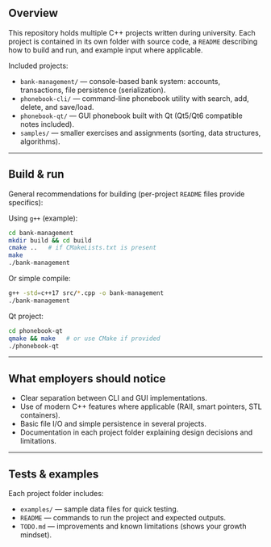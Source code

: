 
## Overview

This repository holds multiple C++ projects written during university. Each project is contained in its own folder with source code, a `README` describing how to build and run, and example input where applicable.

Included projects:

* `bank-management/` — console-based bank system: accounts, transactions, file persistence (serialization).
* `phonebook-cli/` — command-line phonebook utility with search, add, delete, and save/load.
* `phonebook-qt/` — GUI phonebook built with Qt (Qt5/Qt6 compatible notes included).
* `samples/` — smaller exercises and assignments (sorting, data structures, algorithms).

---

## Build & run

General recommendations for building (per-project `README` files provide specifics):

Using `g++` (example):

```bash
cd bank-management
mkdir build && cd build
cmake ..   # if CMakeLists.txt is present
make
./bank-management
```

Or simple compile:

```bash
g++ -std=c++17 src/*.cpp -o bank-management
./bank-management
```

Qt project:

```bash
cd phonebook-qt
qmake && make   # or use CMake if provided
./phonebook-qt
```

---

## What employers should notice

* Clear separation between CLI and GUI implementations.
* Use of modern C++ features where applicable (RAII, smart pointers, STL containers).
* Basic file I/O and simple persistence in several projects.
* Documentation in each project folder explaining design decisions and limitations.

---

## Tests & examples

Each project folder includes:

* `examples/` — sample data files for quick testing.
* `README` — commands to run the project and expected outputs.
* `TODO.md` — improvements and known limitations (shows your growth mindset).
